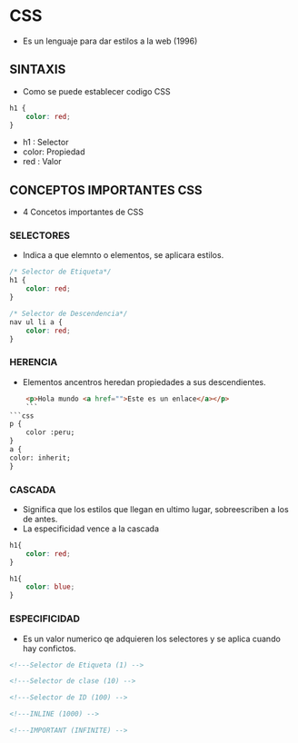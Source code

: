 # CSS

- Es un lenguaje para dar estilos a la web (1996)

## SINTAXIS

-   Como se puede establecer codigo CSS

```css
h1 {
    color: red;
}
```
- h1 : Selector
- color: Propiedad
- red : Valor

## CONCEPTOS IMPORTANTES  CSS

- 4 Concetos importantes de CSS

### SELECTORES

- Indica a que elemnto o elementos, se aplicara estilos.

```css
/* Selector de Etiqueta*/
h1 {
    color: red;
}

/* Selector de Descendencia*/
nav ul li a {
    color: red;
}
```
### HERENCIA

- Elementos ancentros heredan propiedades a sus descendientes.

```html
    <p>Hola mundo <a href="">Este es un enlace</a></p>
    ```
```css
p {
    color :peru;
}
a {
color: inherit;
}
```

### CASCADA

- Significa que los estilos que llegan en ultimo lugar, sobreescriben a los de antes.
- La especificidad vence a la cascada

```css
h1{
    color: red;
}

h1{
    color: blue;
}
```

### ESPECIFICIDAD

- Es un valor numerico qe adquieren los selectores y se aplica cuando hay confictos.

```html
<!---Selector de Etiqueta (1) -->

<!---Selector de clase (10) -->

<!---Selector de ID (100) -->

<!---INLINE (1000) -->

<!---IMPORTANT (INFINITE) -->
```